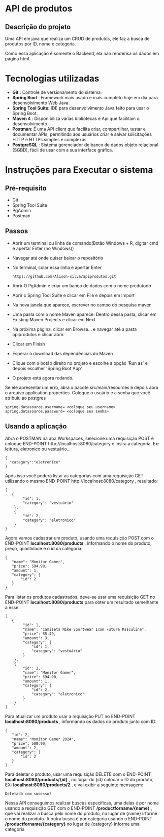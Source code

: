 # API de produtos
## Descrição do projeto

Uma API em java que realiza um CRUD de produtos, ele faz a busca de produtos
por ID, nome e categoria.

Como essa aplicação é somente o Backend, ela não renderisa os dados em página html.

# Tecnologias utilizadas
* **Git** : Controle de versionamento do sistema.
* **Spring Boot** : Framework mais usado e mais completo hoje em dia para desenvolvimento Web Java.
* **Spring Tool Suite**: IDE para desenvolvimento Java feito para usar o Spring Boot.
* **Maven 4** : Disponibiliza várias bibliotecas e Api que facilitam o desenvolvimento.
* **Postman**: É uma API client que facilita criar, compartilhar, testar e documentar APIs, permitindo aos usuários criar e salvar solicitações HTTP e HTTPs simples e complexas.
* **PostgreSQL** : Sistema gerenciador de banco de dados objeto relacional (SGBD), fácil de usar com a sua interface gráfica.


# Instruções para Executar o sistema

## Pré-requisito

* Git
* Spring Tool Suite
* PgAdmin
* Postman

## Passos

- Abrir um terminal ou linha de comando(Botão Windows + R, digitar cmd e apertar Enter (no Windows))
- Navegar até onde quiser baixar o repositório
- No terminal, colar essa linha e apertar Enter
  
  ```
  https://github.com/Alison-silva/apiprodutos.git
  ```
  
- Abrir O PgAdmin e criar um banco de dados com o nome produtodb
- Abrir o Spring Tool Suite e clicar em File e depois em Import
- Na nova janela que aparece, escrever no campo do pesquisa maven
- Uma pasta com o nome Maven aparece. Dentro dessa pasta, clicar em Existing Maven Projects e clicar em Next
- Na próxima página, clicar em Browse... e navegar até a pasta apiprodutos e clicar abrir.
- Clicar em Finish
- Esperar o download das dependências do Maven
- Clique com o botão direito no projeto e escolhe a opção 'Run as' e depois escolher 'Spring Boot App'
- O projeto está agora rodando.

Se ele apresentar um erro, abra o pacote src/main/resources e depois abra o arquivo application.properties.
Coloque o usuário e a senha que você atribuiu ao postgres
 ```
spring.datasource.username= <coloque seu username>
spring.datasource.password= <coloque sua senha>
```

## Usando a aplicação

Abra o POSTMAN na aba Workspaces, selecione uma requisição POST e coloque END-POINT
http://localhost:8080/category e insira a categoria. Ex: leitura, eletronico ou vestuário...
```
{
  "category":"eletronico"
}
```
Após isso você poderá listar as categorias com uma requisição GET utilizando o mesmo
END-POINT http://localhost:8080/category , resultado:
```
{
   {
        "id": 1,
        "category": "vestuário"
    },
    {
        "id": 2,
        "category": "eletronico"
    }
}
```
Agora vamos cadastrar um produto, usando uma requisição POST com o END-POINT 
**localhost:8080/products** , informando o nome do produto, preço, quantidade
e o id da categoria:
```
{
   "name": "Monitor Gamer",
   "price": 594.90,
   "amount": 1,
   "category": {
       "id": 2
   }
}
```
Para listar os produtos cadastrados, deve-se usar uma requisição GET no END-POINT
**localhost:8080/products** para obter um resultado semelhante a esse:
```
[
   {
        "id": 1,
        "name": "Camiseta Nike Sportwear Icon Futura Masculina",
        "price": 85.49,
        "amount": 3,
        "category": {
            "id": 1,
            "category": "vestuário"
        }
    },
    {
        "id": 2,
        "name": "Monitor Gamer",
        "price": 594.90,
        "amount": 1,
        "category": {
            "id": 2,
            "category": "eletronico"
        }
    }
]
```
Para atualizar um produto usar a requisição PUT no END-POINT **localhost:8080/products** ,
informando os dados do produto junto com ID:
```
{
   "id": 2,
   "name": "Monitor Gamer 2024",
   "price": 500.90,
   "amount": 2,
   "category": {
       "id": 2
   }
}
```
Para deletar o produto, usar uma requisição DELETE com o END-POINT
**localhost:8080/products/{id}** , no lugar do {id} colocar o ID do produto, EX:
**localhost:8080/products/2** , e vai exibir a seguinte mensagem:
```
Deletado com sucesso!
```
Nessa API conseguimos realizar buscas específicas, uma delas é por nome usando a requisição
GET com o END-POINT **/productforname/{name}** , que vai realizar a busca pelo nome do produto,
no lugar de {name} irforme o nome do produto.
A outra busca é por categoria usando o END-POINT **/productforname/{category}**
no lugar de {category} informe uma categoria.

